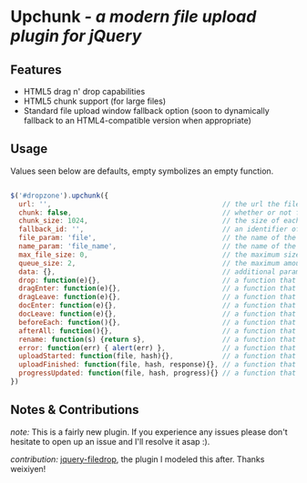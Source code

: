 Upchunk _- a modern file upload plugin for jQuery_
===========================

Features
-------------

- HTML5 drag n' drop capabilities
- HTML5 chunk support (for large files)
- Standard file upload window fallback option (soon to dynamically fallback to an HTML4-compatible version when appropriate)

Usage
-----

Values seen below are defaults, empty symbolizes an empty function.

```javascript

$('#dropzone').upchunk({
  url: '',                                          // the url the file will be sent to
  chunk: false,                                     // whether or not files will be sent to the server in chunks
  chunk_size: 1024,                                 // the size of each chunk
  fallback_id: '',                                  // an identifier of a standard file input field to optionally interface with the plugin
  file_param: 'file',                               // the name of the parameter the file will have when sent to the server
  name_param: 'file_name',                          // the name of the parameter the file name will have when sent to the server
  max_file_size: 0,                                 // the maximum size of each uploaded file, 0 for infinite
  queue_size: 2,                                    // the maximum amount of files to upload to the server at once
  data: {},                                         // additional parameters to be sent to the server
  drop: function(e){},                              // a function that will be executed when the files are dropped
  dragEnter: function(e){},                         // a function that will be executed when files are dragged over the dropzone
  dragLeave: function(e){},                         // a function that will be executed when dragged files leave the dropzone
  docEnter: function(e){},                          // a function that will be executed when dragged files enter the browser window
  docLeave: function(e){},                          // a function that will be executed when dragged files leave the browser window
  beforeEach: function(){},                         // a function that will be executed before each file begins uploading
  afterAll: function(){},                           // a function that will be executed after all files are finished uploading
  rename: function(s) {return s},                   // a function that will rename the file before being sent to the server
  error: function(err) { alert(err) },              // a function that responds to errors; err can be one of the following: ['BrowserNotSupported', 'FileTooLarge']
  uploadStarted: function(file, hash){},            // a function that is executed when an upload starts
  uploadFinished: function(file, hash, response){}, // a function that is executed when an upload finishes
  progressUpdated: function(file, hash, progress){} // a function that is executed each percentage update (soon to incorporate a refresh_rate parameter instead)
})

```

Notes & Contributions
-------------
_note:_ This is a fairly new plugin. If you experience any issues please don't hesitate to open up an issue and I'll resolve it asap :).

_contribution:_ [jquery-filedrop](http://github.com/weixiyen/jquery-filedrop), the plugin I modeled this after. Thanks weixiyen!